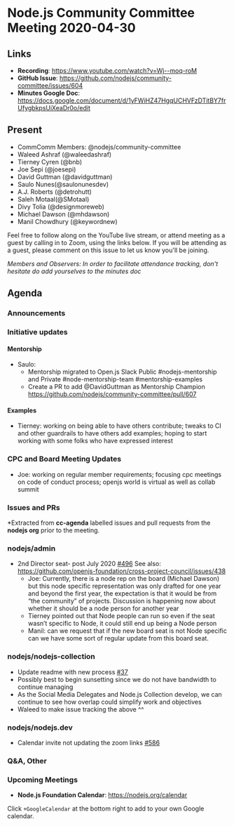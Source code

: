 # Node.js  Community Committee Meeting 2020-04-30

## Links

* **Recording**: https://www.youtube.com/watch?v=Wj--moq-roM
* **GitHub Issue**: https://github.com/nodejs/community-committee/issues/604
* **Minutes Google Doc**: https://docs.google.com/document/d/1yFWiHZ47HgqUCHVFzDTitBY7frUfygbkpsUiXeaDr0o/edit

## Present

* CommComm Members: @nodejs/community-committee
* Waleed Ashraf (@waleedashraf)
* Tierney Cyren (@bnb)
* Joe Sepi (@joesepi)
* David Guttman (@davidguttman)
* Saulo Nunes(@saulonunesdev)
* A.J. Roberts (@detrohutt)
* Saleh Motaal(@SMotaal)
* Divy Tolia (@designmoreweb)
* Michael Dawson (@mhdawson)
* Manil Chowdhury (@keywordnew)

Feel free to follow along on the YouTube live stream, or attend meeting as a guest 
by calling in to Zoom, using the links below. If you will be attending as a guest, 
please comment on this issue to let us know you'll be joining.

*Members and Observers: In order to facilitate attendance tracking, don't hesitate do add yourselves to the minutes doc*

## Agenda

### Announcements

### Initiative updates

#### Mentorship
  * Saulo: 
    * Mentorship migrated to Open.js Slack Public #nodejs-mentorship and Private #node-mentorship-team #mentorship-examples
    * Create a PR to add @DavidGuttman as Mentorship Champion https://github.com/nodejs/community-committee/pull/607


#### Examples
  * Tierney: working on being able to have others contribute; tweaks to CI and other guardrails to have others add examples; hoping to start working with some folks who have expressed interest

### CPC and Board Meeting Updates

  * Joe: working on regular member requirements; focusing cpc meetings on code of conduct process; openjs world is virtual as well as collab summit
 
### Issues and PRs 

*Extracted from **cc-agenda** labelled issues and pull requests from the **nodejs org** prior to the meeting.

### nodejs/admin

* 2nd Director seat- post July 2020 [#496](https://github.com/nodejs/admin/issues/496)
See also: https://github.com/openjs-foundation/cross-project-council/issues/438
  * Joe: Currently, there is a node rep on the board (Michael Dawson) but this node specific representation was only drafted for one year and beyond the first year, the expectation is that it would be from “the community” of projects. Discussion is happening now about whether it should be a node person for another year
  * Tierney pointed out that Node people can run so even if the seat wasn’t specific to Node, it could still end up being a Node person
  * Manil: can we request that if the new board seat is not Node specific can we have some sort of regular update from this board seat.

### nodejs/nodejs-collection

* Update readme with new process [#37](https://github.com/nodejs/nodejs-collection/pull/37)
* Possibly best to begin sunsetting since we do not have bandwidth to continue managing
* As the Social Media Delegates and Node.js Collection develop, we can continue to see how overlap could simplify work and objectives
* Waleed to make issue tracking the above ^^

### nodejs/nodejs.dev

* Calendar invite not updating the zoom links [#586](https://github.com/nodejs/nodejs.dev/issues/586)



### Q&A, Other

### Upcoming Meetings

* **Node.js Foundation Calendar**: https://nodejs.org/calendar

Click `+GoogleCalendar` at the bottom right to add to your own Google calendar.
